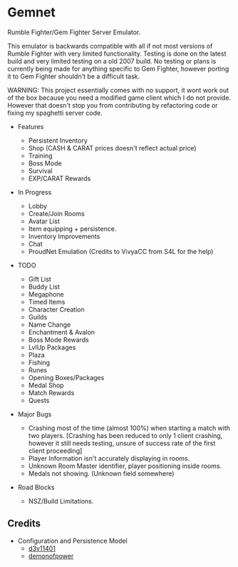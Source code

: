 # Gemnet
Rumble Fighter/Gem Fighter Server Emulator.

This emulator is backwards compatible with all if not most versions of Rumble Fighter with very limited functionality.
Testing is done on the latest build and very limited testing on a old 2007 build.
No testing or plans is currently being made for anything specific to Gem Fighter, however porting it to Gem Fighter shouldn't be a difficult task.

WARNING: This project essentially comes with no support, it wont work out of the box because you need a modified game client which I do not provide. However that doesn't stop you from contributing by refactoring code or fixing my spaghetti server code.

- Features
    * Persistent Inventory
    * Shop (CASH & CARAT prices doesn't reflect actual price)
    * Training
    * Boss Mode
    * Survival
    * EXP/CARAT Rewards

- In Progress
    * Lobby
    * Create/Join Rooms
    * Avatar List
    * Item equipping + persistence.
    * Inventory Improvements
    * Chat
    * ProudNet Emulation (Credits to VivyaCC from S4L for the help)
   
- TODO
    * Gift List
    * Buddy List
    * Megaphone
    * Timed Items
    * Character Creation
    * Guilds
    * Name Change
    * Enchantment & Avalon
    * Boss Mode Rewards
    * LvlUp Packages
    * Plaza
    * Fishing
    * Runes
    * Opening Boxes/Packages
    * Medal Shop
    * Match Rewards
    * Quests
      
- Major Bugs
    * Crashing most of the time (almost 100%) when starting a match with two players. [Crashing has been reduced to only 1 client crashing, however it still needs testing, unsure of success rate of the first client proceeding]
    * Player Information isn't accurately displaying in rooms.
    * Unknown Room Master identifier, player positioning inside rooms.
    * Medals not showing. (Unknown field somewhere)
 
- Road Blocks
   * NSZ/Build Limitations.


## Credits
  - Configuration and Persistence Model
    * [d3v11401](https://github.com/d3v1l401)
    * [demonofpower](https://github.com/demonofpower)
